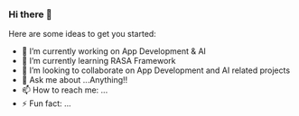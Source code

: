 ### Hi there 👋

<!--
**kritikashah20/kritikashah20** is a ✨ _special_ ✨ repository because its `README.md` (this file) appears on your GitHub profile.
- 🤔 I’m looking for help with ...
- 😄 Pronouns: ... -->

Here are some ideas to get you started:

- 🔭 I’m currently working on App Development & AI 
- 🌱 I’m currently learning RASA Framework
- 👯 I’m looking to collaborate on App Development and AI related projects
- 💬 Ask me about ...Anything!!
- 📫 How to reach me: ...
- ⚡ Fun fact: ...

